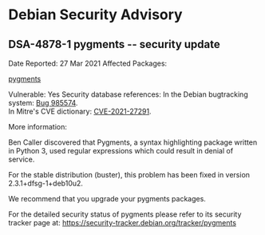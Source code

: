 
Debian Security Advisory
========================


DSA-4878-1 pygments -- security update
--------------------------------------



Date Reported:
27 Mar 2021
Affected Packages:

[pygments](https://packages.debian.org/src:pygments)

Vulnerable:
Yes
Security database references:
In the Debian bugtracking system: [Bug 985574](https://bugs.debian.org/cgi-bin/bugreport.cgi?bug=985574).  
In Mitre's CVE dictionary: [CVE-2021-27291](https://security-tracker.debian.org/tracker/CVE-2021-27291).  

More information:

Ben Caller discovered that Pygments, a syntax highlighting package
written in Python 3, used regular expressions which could result in
denial of service.


For the stable distribution (buster), this problem has been fixed in
version 2.3.1+dfsg-1+deb10u2.


We recommend that you upgrade your pygments packages.


For the detailed security status of pygments please refer to
its security tracker page at:
<https://security-tracker.debian.org/tracker/pygments>





